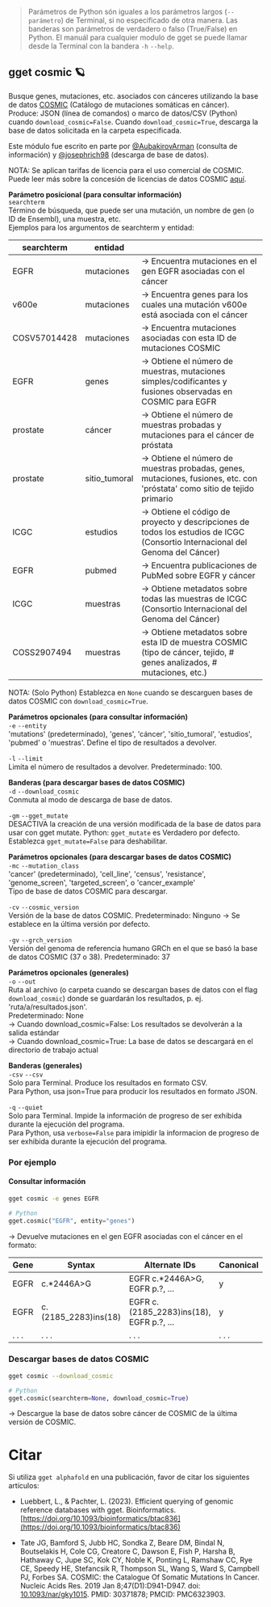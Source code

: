 > Parámetros de Python són iguales a los parámetros largos (`--parámetro`) de Terminal, si no especificado de otra manera. Las banderas son parámetros de verdadero o falso (True/False) en Python. El manuál para cualquier modulo de gget se puede llamar desde la Terminal con la bandera `-h` `--help`.   
## gget cosmic 🪐
Busque genes, mutaciones, etc. asociados con cánceres utilizando la base de datos [COSMIC](https://cancer.sanger.ac.uk/cosmic) (Catálogo de mutaciones somáticas en cáncer).  
Produce: JSON (línea de comandos) o marco de datos/CSV (Python) cuando `download_cosmic=False`. Cuando `download_cosmic=True`, descarga la base de datos solicitada en la carpeta especificada.  

Este módulo fue escrito en parte por [@AubakirovArman](https://github.com/AubakirovArman) (consulta de información) y [@josephrich98](https://github.com/josephrich98) (descarga de base de datos).  

NOTA: Se aplican tarifas de licencia para el uso comercial de COSMIC. Puede leer más sobre la concesión de licencias de datos COSMIC [aquí](https://cancer.sanger.ac.uk/cosmic/license).  

**Parámetro posicional (para consultar información)**  
`searchterm`   
Término de búsqueda, que puede ser una mutación, un nombre de gen (o ID de Ensembl), una muestra, etc.  
Ejemplos para los argumentos de searchterm y entidad:   

| searchterm   | entidad    | |
|--------------|------------|-|
| EGFR         | mutaciones | -> Encuentra mutaciones en el gen EGFR asociadas con el cáncer |
| v600e        | mutaciones | -> Encuentra genes para los cuales una mutación v600e está asociada con el cáncer |
| COSV57014428 | mutaciones | -> Encuentra mutaciones asociadas con esta ID de mutaciones COSMIC |
| EGFR         | genes      | -> Obtiene el número de muestras, mutaciones simples/codificantes y fusiones observadas en COSMIC para EGFR |
| prostate     | cáncer     | -> Obtiene el número de muestras probadas y mutaciones para el cáncer de próstata |
| prostate     | sitio_tumoral | -> Obtiene el número de muestras probadas, genes, mutaciones, fusiones, etc. con 'próstata' como sitio de tejido primario |
| ICGC         | estudios   | -> Obtiene el código de proyecto y descripciones de todos los estudios de ICGC (Consortio Internacional del Genoma del Cáncer) |
| EGFR         | pubmed     | -> Encuentra publicaciones de PubMed sobre EGFR y cáncer |
| ICGC         | muestras   | -> Obtiene metadatos sobre todas las muestras de ICGC (Consortio Internacional del Genoma del Cáncer) |
| COSS2907494  | muestras   | -> Obtiene metadatos sobre esta ID de muestra COSMIC (tipo de cáncer, tejido, # genes analizados, # mutaciones, etc.) |

NOTA: (Solo Python) Establezca en `None` cuando se descarguen bases de datos COSMIC con `download_cosmic=True`.  

**Parámetros opcionales (para consultar información)**  
`-e` `--entity`  
'mutations' (predeterminado), 'genes', 'cáncer', 'sitio_tumoral', 'estudios', 'pubmed' o 'muestras'.
Define el tipo de resultados a devolver.

`-l` `--limit`  
Limita el número de resultados a devolver. Predeterminado: 100.

**Banderas (para descargar bases de datos COSMIC)**  
`-d` `--download_cosmic`  
Conmuta al modo de descarga de base de datos.

`-gm` `--gget_mutate`  
DESACTIVA la creación de una versión modificada de la base de datos para usar con gget mutate.
Python: `gget_mutate` es Verdadero por defecto. Establezca `gget_mutate=False` para deshabilitar.

**Parámetros opcionales (para descargar bases de datos COSMIC)**  
`-mc` `--mutation_class`  
'cancer' (predeterminado), 'cell_line', 'census', 'resistance', 'genome_screen', 'targeted_screen', o 'cancer_example'  
Tipo de base de datos COSMIC para descargar.

`-cv` `--cosmic_version`  
Versión de la base de datos COSMIC. Predeterminado: Ninguno -> Se establece en la última versión por defecto.

`-gv` `--grch_version`  
Versión del genoma de referencia humano GRCh en el que se basó la base de datos COSMIC (37 o 38). Predeterminado: 37

**Parámetros opcionales (generales)**  
`-o` `--out`   
Ruta al archivo (o carpeta cuando se descargan bases de datos con el flag `download_cosmic`) donde se guardarán los resultados, p. ej. 'ruta/a/resultados.json'.  
Predeterminado: None  
-> Cuando download_cosmic=False: Los resultados se devolverán a la salida estándar  
-> Cuando download_cosmic=True: La base de datos se descargará en el directorio de trabajo actual  

**Banderas (generales)**  
`-csv` `--csv`  
Solo para Terminal. Produce los resultados en formato CSV.  
Para Python, usa json=True para producir los resultados en formato JSON.

`-q` `--quiet`   
Solo para Terminal. Impide la información de progreso de ser exhibida durante la ejecución del programa.  
Para Python, usa `verbose=False` para imipidir la informacion de progreso de ser exhibida durante la ejecución del programa.  

  
### Por ejemplo    
#### Consultar información
```bash
gget cosmic -e genes EGFR
```
```python
# Python
gget.cosmic("EGFR", entity="genes")
```
&rarr; Devuelve mutaciones en el gen EGFR asociadas con el cáncer en el formato:

| Gene     | Syntax     | Alternate IDs                  | Canonical  |
| -------- |------------| -------------------------------| ---------- |
| EGFR     | c.*2446A>G | EGFR c.*2446A>G, EGFR p.?, ... | y          |
| EGFR     | c.(2185_2283)ins(18) | EGFR c.(2185_2283)ins(18), EGFR p.?, ... | y          |
| . . .    | . . .      | . . .                          | . . .      | 

### Descargar bases de datos COSMIC
```bash
gget cosmic --download_cosmic
```
```python
# Python
gget.cosmic(searchterm=None, download_cosmic=True)  
```
&rarr; Descargue la base de datos sobre cáncer de COSMIC de la última versión de COSMIC.  

# Citar    
Si utiliza `gget alphafold` en una publicación, favor de citar los siguientes artículos:

- Luebbert, L., & Pachter, L. (2023). Efficient querying of genomic reference databases with gget. Bioinformatics. [https://doi.org/10.1093/bioinformatics/btac836](https://doi.org/10.1093/bioinformatics/btac836)

- Tate JG, Bamford S, Jubb HC, Sondka Z, Beare DM, Bindal N, Boutselakis H, Cole CG, Creatore C, Dawson E, Fish P, Harsha B, Hathaway C, Jupe SC, Kok CY, Noble K, Ponting L, Ramshaw CC, Rye CE, Speedy HE, Stefancsik R, Thompson SL, Wang S, Ward S, Campbell PJ, Forbes SA. COSMIC: the Catalogue Of Somatic Mutations In Cancer. Nucleic Acids Res. 2019 Jan 8;47(D1):D941-D947. doi: [10.1093/nar/gky1015](https://doi.org/10.1093/nar/gky1015). PMID: 30371878; PMCID: PMC6323903.
